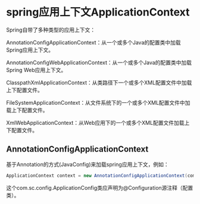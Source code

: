 spring应用上下文ApplicationContext  
==========  
Spring自带了多种类型的应用上下文：  

AnnotationConfigApplicationContext：从一个或多个Java的配置类中加载Spring应用上下文。  

AnnotationConfigWebApplicationContext：从一个或多个Java的配置类中加载Spring Web应用上下文。  

ClasspathXmlApplicationContext：从类路径下一个或多个XML配置文件中加载上下配置文件。  

FileSystemApplicationContext：从文件系统下的一个或多个XML配置文件中加载上下配置文件。  

XmlWebApplicationContext：从Web应用下的一个或多个XML配置文件加载上下配置文件。  



## AnnotationConfigApplicationContext

基于Annotation的方式(JavaConfig)来加载spring应用上下文，例如：

```java  
ApplicationContext context = new AnnotationConfigApplicationContext(com.sc.config.ApplicationConfig.class);
```
这个com.sc.config.ApplicationConfig类应声明为@Configuration源注释（配置类）。










